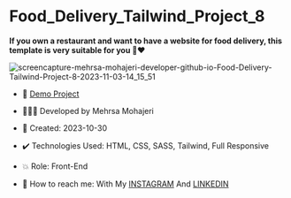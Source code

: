 # Food_Delivery_Tailwind_Project_8
  
**If you own a restaurant and want to have a website for food delivery, this template is very suitable for you 🍔♥️**       

![screencapture-mehrsa-mohajeri-developer-github-io-Food-Delivery-Tailwind-Project-8-2023-11-03-14_15_51](https://github.com/Mehrsa-Mohajeri-Developer/Food_Delivery_Tailwind_Project_8/assets/145048780/d5ecb74c-52dd-4d34-a269-9f4f0ac7c3be)

     
- 🔗 [Demo Project](https://mehrsa-mohajeri-developer.github.io/Food_Delivery_Tailwind_Project_8/)
  
- 👩🏻‍💻 Developed by Mehrsa Mohajeri 

- 📆 Created: 2023-10-30

- ✔️ Technologies Used: HTML, CSS, SASS, Tailwind, Full Responsive

- 💥 Role: Front-End

- 📲 How to reach me: With My [INSTAGRAM](https://www.instagram.com/mehrsa_mohajeri_developer) And [LINKEDIN](https://www.linkedin.com/in/mehrsa-mohajeri-developer)
